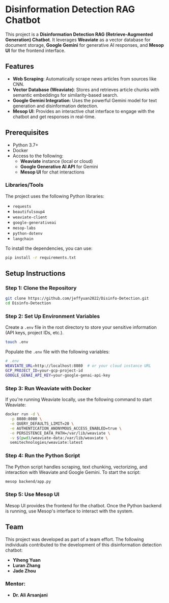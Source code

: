 # Disinformation Detection RAG Chatbot

This project is a **Disinformation Detection RAG (Retrieve-Augmented Generation) Chatbot**. It leverages **Weaviate** as a vector database for document storage, **Google Gemini** for generative AI responses, and **Mesop UI** for the frontend interface.

## Features

- **Web Scraping**: Automatically scrape news articles from sources like CNN.
- **Vector Database (Weaviate)**: Stores and retrieves article chunks with semantic embeddings for similarity-based search.
- **Google Gemini Integration**: Uses the powerful Gemini model for text generation and disinformation detection.
- **Mesop UI**: Provides an interactive chat interface to engage with the chatbot and get responses in real-time.

## Prerequisites

- Python 3.7+
- Docker
- Access to the following:
  - **Weaviate** instance (local or cloud)
  - **Google Generative AI API** for Gemini
  - **Mesop UI** for chat interactions

### Libraries/Tools

The project uses the following Python libraries:

- `requests`
- `beautifulsoup4`
- `weaviate-client`
- `google-generativeai`
- `mesop-labs`
- `python-dotenv`
- `langchain`

To install the dependencies, you can use:

```bash
pip install -r requirements.txt
```

## Setup Instructions

### Step 1: Clone the Repository
```bash
git clone https://github.com/jeffyuan2022/Disinfo-Detection.git
cd Disinfo-Detection
```

### Step 2: Set Up Environment Variables
Create a `.env` file in the root directory to store your sensitive information (API keys, project IDs, etc.).
```bash
touch .env
```
Populate the `.env` file with the following variables:
```bash
# .env
WEAVIATE_URL=http://localhost:8080  # or your cloud instance URL
GCP_PROJECT_ID=your-gcp-project-id
GOOGLE_GENAI_API_KEY=your-google-genai-api-key
```

### Step 3: Run Weaviate with Docker
If you're running Weaviate locally, use the following command to start Weaviate:
```bash
docker run -d \
  -p 8080:8080 \
  -e QUERY_DEFAULTS_LIMIT=20 \
  -e AUTHENTICATION_ANONYMOUS_ACCESS_ENABLED=true \
  -e PERSISTENCE_DATA_PATH=/var/lib/weaviate \
  -v $(pwd)/weaviate-data:/var/lib/weaviate \
  semitechnologies/weaviate:latest
```

### Step 4: Run the Python Script
The Python script handles scraping, text chunking, vectorizing, and interaction with Weaviate and Google Gemini. To start the script:
```bash
mesop backend/app.py
```

### Step 5: Use Mesop UI
Mesop UI provides the frontend for the chatbot. Once the Python backend is running, use Mesop's interface to interact with the system.

## Team
This project was developed as part of a team effort. The following individuals contributed to the development of this disinformation detection chatbot:

- **Yiheng Yuan**
- **Luran Zhang**
- **Jade Zhou**

### Mentor:

- **Dr. Ali Arsanjani**
